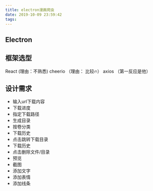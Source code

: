 ```yaml
---
title: electron漫画爬虫
date: 2019-10-09 23:59:42
tags:
---
```

## Electron

## 框架选型
React (理由：不熟悉)
cheerio （理由： 比较🔥）
axios （第一反应是他）
## 设计需求

+ 输入url下载内容
+ 下载进度
+ 指定下载路径
+ 生成目录
+ 按卷分类
+ 下载历史
+ 点击跳转下载目录
+ 下载历史
+ 点击删除文件/目录
+ 预览
+ 截图
+ 添加文字
+ 添加表情
+ 添加线条